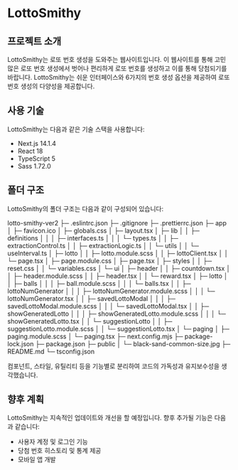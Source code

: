 # LottoSmithy

## 프로젝트 소개

LottoSmithy는 로또 번호 생성을 도와주는 웹사이트입니다. 이 웹사이트를 통해 고민 많은 로또 번호 생성에서 벗어나 편리하게 로또 번호를 생성하고 이를 통해 당첨되기를 바랍니다. LottoSmithy는 쉬운 인터페이스와 6가지의 번호 생성 옵션을 제공하여 로또 번호 생성의 다양성을 제공합니다.

## 사용 기술

LottoSmithy는 다음과 같은 기술 스택을 사용합니다:

- Next.js 14.1.4
- React 18
- TypeScript 5
- Sass 1.72.0

## 폴더 구조

LottoSmithy의 폴더 구조는 다음과 같이 구성되어 있습니다:

lotto-smithy-ver2
├─ .eslintrc.json
├─ .gitignore
├─ .prettierrc.json
├─ app
│ ├─ favicon.ico
│ ├─ globals.css
│ ├─ layout.tsx
│ ├─ lib
│ │ ├─ definitions
│ │ │ ├─ interfaces.ts
│ │ │ └─ types.ts
│ │ ├─ extractionControl.ts
│ │ ├─ extractionLogic.ts
│ │ └─ utils
│ │ └─ useInterval.ts
│ ├─ lotto
│ │ ├─ lotto.module.scss
│ │ ├─ lottoClient.tsx
│ │ └─ page.tsx
│ ├─ page.module.css
│ ├─ page.tsx
│ ├─ styles
│ │ ├─ reset.css
│ │ └─ variables.css
│ └─ ui
│ ├─ header
│ │ ├─ countdown.tsx
│ │ ├─ header.module.scss
│ │ ├─ header.tsx
│ │ └─ reward.tsx
│ ├─ lotto
│ │ ├─ balls
│ │ │ ├─ ball.module.scss
│ │ │ └─ balls.tsx
│ │ ├─ lottoNumGenerator
│ │ │ ├─ lottoNumGenerator.module.scss
│ │ │ └─ lottoNumGenerator.tsx
│ │ ├─ savedLottoModal
│ │ │ ├─ savedLottoModal.module.scss
│ │ │ └─ savedLottoModal.tsx
│ │ ├─ showGeneratedLotto
│ │ │ ├─ showGeneratedLotto.module.scss
│ │ │ └─ showGeneratedLotto.tsx
│ │ └─ suggestionLotto
│ │ ├─ suggestionLotto.module.scss
│ │ └─ suggestionLotto.tsx
│ └─ paging
│ ├─ paging.module.scss
│ └─ paging.tsx
├─ next.config.mjs
├─ package-lock.json
├─ package.json
├─ public
│ └─ black-sand-common-size.jpg
├─ README.md
└─ tsconfig.json

컴포넌트, 스타일, 유틸리티 등을 기능별로 분리하여 코드의 가독성과 유지보수성을 생각했습니다.

## 향후 계획

LottoSmithy는 지속적인 업데이트와 개선을 할 예정입니다. 향후 추가될 기능은 다음과 같습니다:

- 사용자 계정 및 로그인 기능
- 당첨 번호 히스토리 및 통계 제공
- 모바일 앱 개발
